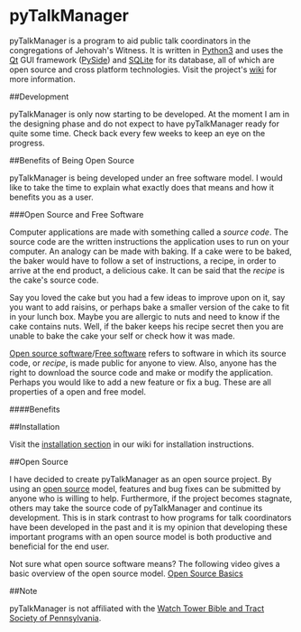 # pyTalkManager

pyTalkManager is a program to aid public talk coordinators in the
congregations of Jehovah's Witness. It is written in
[Python3](https://www.python.org/) and uses the
[Qt](http://qt-project.org/) GUI framework
([PySide](http://qt-project.org/wiki/PySide)) and
[SQLite](https://www.sqlite.org/) for its database, all of which are
open source and cross platform technologies. Visit the project's
[wiki](https://github.com/TheoDevelopers/pyTalkManager/wiki) for more
information.

##Development

pyTalkManager is only now starting to be developed. At the moment I am
in the designing phase and do not expect to have pyTalkManager ready
for quite some time. Check back every few weeks to keep an eye on the
progress.


##Benefits of Being Open Source

pyTalkManager is being developed under an free software model. I would
like to take the time to explain what exactly does that means and how
it benefits you as a user.


###Open Source and Free Software

Computer applications are made with something called a *source
code*. The source code are the written instructions the application
uses to run on your computer. An analogy can be made with baking. If a
cake were to be baked, the baker would have to follow a set of
instructions, a recipe, in order to arrive at the end product, a
delicious cake. It can be said that the *recipe* is the cake's source
code.

Say you loved the cake but you had a few ideas to improve upon on it,
say you want to add raisins, or perhaps bake a smaller version of the
cake to fit in your lunch box. Maybe you are allergic to nuts and need
to know if the cake contains nuts. Well, if the baker keeps his recipe
secret then you are unable to bake the cake your self or check how it
was made.

[Open source software](http://opensource.org/)/[Free software](https://www.gnu.org/philosophy/free-sw.html)
refers to software in which its source code, or *recipe*, is made
public for anyone to view. Also, anyone has the right to download the
source code and make or modify the application. Perhaps you would like
to add a new feature or fix a bug. These are all properties of a open
and free model.

####Benefits






##Installation

Visit the
[installation section](https://github.com/TheoDevelopers/pyTalkManager/wiki/installation)
in our wiki for installation instructions.


##Open Source

I have decided to create pyTalkManager as an open source project. By
using an [open source](https://en.wikipedia.org/wiki/Open_source)
model, features and bug fixes can be submitted by anyone who is
willing to help. Furthermore, if the project becomes stagnate, others
may take the source code of pyTalkManager and continue its
development. This is in stark contrast to how programs for talk
coordinators have been developed in the past and it is my opinion that
developing these important programs with an open source model is both
productive and beneficial for the end user.

Not sure what open source software means? The following video gives a
basic overview of the open source
model. [Open Source Basics](https://www.youtube.com/watch?v=Tyd0FO0tko8)


##Note

pyTalkManager is not affiliated with the [Watch Tower Bible and Tract Society of Pennsylvania](http://www.JW.org).
